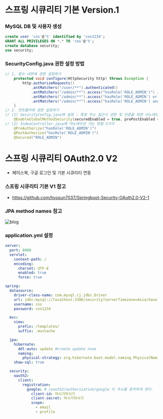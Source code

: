 # 스프링 시큐리티 기본 Version.1

### MySQL DB 및 사용자 생성

```sql
create user 'cos'@'%' identified by 'cos1234';
GRANT ALL PRIVILEGES ON *.* TO 'cos'@'%';
create database security;
use security;
```

### SecurityConfig.java 권한 설정 방법

```java
// 1. 함수 내부에 권한 설정하기
    protected void configure(HttpSecurity http) throws Exception {
        http.authorizeRequests()
	        .antMatchers("/user/**").authenticated()
            .antMatchers("/admin/**").access("hasRole('ROLE_ADMIN')") // ADMIN만 들어갈 수 있음
            .antMatchers("/admin/**").access("hasRole('ROLE_ADMIN') or hasRole('ROLE_USER')")
            .antMatchers("/admin/**").access("hasRole('ROLE_ADMIN') and hasRole('ROLE_USER')")
    }
// 2. 컨트롤러에 권한 설정하기
// (1) SecurityConfig.java에 설정 : 특정 주소 접근시 권한 및 인증을 위한 어노테이션 활성화 (Controller 접근 전에 낚아서 처리)
    @EnableGlobalMethodSecurity(securedEnabled = true, prePostEnabled = true)
// (2) IndexController.java에 어노테이션 거는 방법 3가지
    @PreAuthorize("hasRole('ROLE_ADMIN')")
    @PostAuthorize("hasRole('ROLE_ADMIN')")
    @Secured("ROLE_ADMIN")
```

# 스프링 시큐리티 OAuth2.0 V2

- 페이스북, 구글 로그인 및 기본 시큐리티 연동

### 스프링 시큐리티 기본 V1 참고

- https://github.com/hyosun7037/Springboot-Security-OAuth2.0-V2-1

### JPA method names 참고

![blog](https://postfiles.pstatic.net/MjAyMDA4MDRfMTU1/MDAxNTk2NTA2ODAyMTgx.Qoff6FQ1RJyGw83meuDXT5J5e-Ac1WwSJMH2wf1l1Swg.KinVePXqdUOeyDYYRp4aguwTsxF0OBQB64LNUYTJRRgg.PNG.getinthere/Screenshot_26.png?type=w773)

### application.yml 설정

```yml
server:
  port: 8080
  servlet:
    context-path: /
    encoding:
      charset: UTF-8
      enabled: true
      force: true

spring:
  datasource:
    driver-class-name: com.mysql.cj.jdbc.Driver
    url: jdbc:mysql://localhost:3306/security?serverTimezone=Asia/Seoul
    username: cos
    password: cos1234

  mvc:
    view:
      prefix: /templates/
      suffix: .mustache

  jpa:
    hibernate:
      ddl-auto: update #create update none
      naming:
        physical-strategy: org.hibernate.boot.model.naming.PhysicalNamingStrategyStandardImpl
    show-sql: true

  security:
    oauth2:
      client:
        registration:
          google: # /oauth2/authorization/google 이 주소를 동작하게 한다.
            client-id: 머시기머시기
            client-secret: 머시기머시기
            scope:
              - email
              - profile
```
